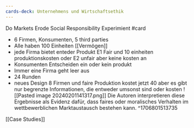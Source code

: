 ```yaml
---
cards-deck: Unternehmens und Wirtschaftsethik
---
```


Do Markets Erode Social Responsibility Experimient #card 
- 6 Firmen, Konsumenten, 5 third parties
- Alle haben 100 Einheiten [[Vermögen]] 
- jede Firma bietet enteder Produkt E1 Fair und 10 einheiten produktionskosten oder E2 unfair aber keine kosten an
- Konsumenten Entscheiden ein oder kein produkt
- Immer eine Firma geht leer aus
- 24 Runden
- neues Design 8 Firmen und faire Produktion kostet jetzt 40 aber es gibt nur begrenzte Informationen, die entweder umsonst sind oder kosten
![[Pasted image 20240201141317.png]]
Die Autoren interpretieren diese Ergebnisse als Evidenz dafür,
dass faires oder moralisches Verhalten im wettbewerblichen
Marktaustausch bestehen kann.
^1706801513735

[[Case Studies]]
